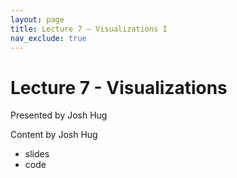 ```yaml
---
layout: page
title: Lecture 7 – Visualizations I
nav_exclude: true
---
```


# Lecture 7 - Visualizations

Presented by Josh Hug

Content by Josh Hug

- slides
- code

<!-- A reminder – the right column of the table below contains _Quick Checks_. These are **not** required but suggested to help you check your understanding.

<table>
<colgroup>
<col style="width: 25%" />
<col style="width: 25%" />
<col style="width: 25%" />
</colgroup>
<thead>
<tr class="header">
<th></th>
<th>Video</th>
<th>Quick Check</th>
</tr>
</thead>
<tbody>
<tr>
<td><strong>7.1</strong> <br /> Motivation and canonicalizing strings.</td>
<td><iframe width="300" height="" src="https://youtube.com/embed/_KeJFK92pTc" frameborder="0" allow="accelerometer; autoplay; encrypted-media; gyroscope; picture-in-picture" allowfullscreen=""></iframe></td>
<td><a href="https://forms.gle/cYUxsGNYDHHJdwi47" target="\_blank">7.1</a></td>
</tr>
<tr>
<td><strong>7.2</strong> <br /> Using the split method to extract from textual data.</td>
<td><iframe width="300" height="" src="https://youtube.com/embed/R9YlR7-zIQM" frameborder="0" allow="accelerometer; autoplay; encrypted-media; gyroscope; picture-in-picture" allowfullscreen=""></iframe></td>
<td><a href="https://forms.gle/SHrrL9gE4pyBLY798" target="\_blank">7.2</a></td>
</tr>
<tr>
<td><strong>7.3</strong> <br /> Basic regular expression syntax (i.e. closures). Order of operations in regular expressions.</td>
<td><iframe width="300" height="" src="https://youtube.com/embed/YFvQZDAebks" frameborder="0" allow="accelerometer; autoplay; encrypted-media; gyroscope; picture-in-picture" allowfullscreen=""></iframe></td>
<td><a href="https://forms.gle/bGsMzD5HanedW98T6" target="\_blank">7.3</a></td>
</tr>
<tr>
<td><strong>7.4</strong> <br /> Expanded regular expression syntax (i.e. character classes). A couple of regular expression exercises.</td>
<td><iframe width="300" height="" src="https://youtube.com/embed/dzeHq2UjXzg" frameborder="0" allow="accelerometer; autoplay; encrypted-media; gyroscope; picture-in-picture" allowfullscreen=""></iframe></td>
<td><a href="https://forms.gle/SWYzUAK89Ray7A4z5" target="\_blank">7.4</a></td>
</tr>
<tr>
<td><strong>7.5</strong> <br /> Limitations of regular expressions. Other regular expression syntax (i.e. lazy closures).</td>
<td><iframe width="300" height="" src="https://youtube.com/embed/nB4Uryx8iTQ" frameborder="0" allow="accelerometer; autoplay; encrypted-media; gyroscope; picture-in-picture" allowfullscreen=""></iframe></td>
<td><a href="https://forms.gle/cwQK1PbexbRknzXe8" target="\_blank">7.5</a></td>
</tr>
<tr>
<td><strong>7.6</strong> <br /> Using regular expressions in Python. Regular expression groups.</td>
<td><iframe width="300" height="" src="https://youtube.com/embed/GIGw6FvxL90" frameborder="0" allow="accelerometer; autoplay; encrypted-media; gyroscope; picture-in-picture" allowfullscreen=""></iframe></td>
<td><a href="https://forms.gle/4iFUdaLETU4rCnSPA" target="\_blank">7.6</a></td>
</tr>
<tr>
<td><strong>7.7</strong> <br /> Regular expression case studies on police data and restaurant data.</td>
<td><iframe width="300" height="" src="https://youtube.com/embed/_pka1Yu8h2E" frameborder="0" allow="accelerometer; autoplay; encrypted-media; gyroscope; picture-in-picture" allowfullscreen=""></iframe></td>
<td><a href="https://forms.gle/eZ29VEahKBh8frJ47" target="\_blank">7.7</a></td>
</tr>
-->